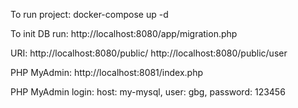 To run project: docker-compose up -d

To init DB run:  http://localhost:8080/app/migration.php

URI: http://localhost:8080/public/ http://localhost:8080/public/user

PHP MyAdmin: http://localhost:8081/index.php

PHP MyAdmin login: host: my-mysql, user: gbg, password: 123456

